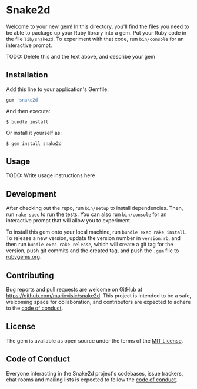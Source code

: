 # Snake2d

Welcome to your new gem! In this directory, you'll find the files you need to be able to package up your Ruby library into a gem. Put your Ruby code in the file `lib/snake2d`. To experiment with that code, run `bin/console` for an interactive prompt.

TODO: Delete this and the text above, and describe your gem

## Installation

Add this line to your application's Gemfile:

```ruby
gem 'snake2d'
```

And then execute:

    $ bundle install

Or install it yourself as:

    $ gem install snake2d

## Usage

TODO: Write usage instructions here

## Development

After checking out the repo, run `bin/setup` to install dependencies. Then, run `rake spec` to run the tests. You can also run `bin/console` for an interactive prompt that will allow you to experiment.

To install this gem onto your local machine, run `bundle exec rake install`. To release a new version, update the version number in `version.rb`, and then run `bundle exec rake release`, which will create a git tag for the version, push git commits and the created tag, and push the `.gem` file to [rubygems.org](https://rubygems.org).

## Contributing

Bug reports and pull requests are welcome on GitHub at https://github.com/mariovisic/snake2d. This project is intended to be a safe, welcoming space for collaboration, and contributors are expected to adhere to the [code of conduct](https://github.com/mariovisic/snake2d/blob/master/CODE_OF_CONDUCT.md).

## License

The gem is available as open source under the terms of the [MIT License](https://opensource.org/licenses/MIT).

## Code of Conduct

Everyone interacting in the Snake2d project's codebases, issue trackers, chat rooms and mailing lists is expected to follow the [code of conduct](https://github.com/mariovisic/snake2d/blob/master/CODE_OF_CONDUCT.md).
